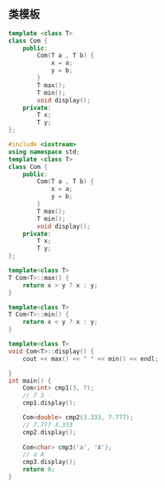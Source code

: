 <!--
 * @Description: 
 * @Version: 1.0
 * @Author: DaLao
 * @Email: dalao_li@163.com
 * @Date: 2021-09-25 00:54:49
 * @LastEditors: DaLao
 * @LastEditTime: 2022-02-19 21:47:23
-->

## 类模板

```c++
template <class T>
class Com {
    public:
        Com(T a , T b) {
            x = a;
            y = b;
        }
        T max();
        T min();
        void display();
    private:
        T x;
        T y;
};
```

```c++
#include <iostream>
using namespace std;
template <class T>
class Com {
    public:
        Com(T a , T b) {
            x = a;
            y = b;
        }
        T max();
        T min();
        void display();
    private:
        T x;
        T y;
};

template<class T>
T Com<T>::max() {
    return x > y ? x : y;
}

template<class T>
T Com<T>::min() {
    return x < y ? x : y;
}

template<class T>
void Com<T>::display() {
    cout << max() << " " << min() << endl;

}
int main() {
    Com<int> cmp1(3, 7);
    // 7 3
    cmp1.display();

    Com<double> cmp2(3.333, 7.777);
    // 7.777 3.333
    cmp2.display();
    
    Com<char> cmp3('a', 'A');
    // a A
    cmp3.display();
    return 0;
}
```
